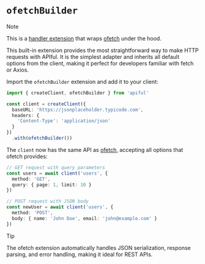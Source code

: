 # `ofetchBuilder`

> [!NOTE]
> This is a [handler extension](/guide/custom-extensions#handler-extension) that wraps [ofetch](https://github.com/unjs/ofetch) under the hood.

This built-in extension provides the most straightforward way to make HTTP requests with APIful. It is the simplest adapter and inherits all default options from the client, making it perfect for developers familiar with fetch or Axios.

Import the `ofetchBuilder` extension and add it to your client:

```ts
import { createClient, ofetchBuilder } from 'apiful'

const client = createClient({
  baseURL: 'https://jsonplaceholder.typicode.com',
  headers: {
    'Content-Type': 'application/json'
  }
})
  .with(ofetchBuilder())
```

The `client` now has the same API as [ofetch](https://github.com/unjs/ofetch), accepting all options that ofetch provides:

```ts
// GET request with query parameters
const users = await client('users', {
  method: 'GET',
  query: { page: 1, limit: 10 }
})

// POST request with JSON body
const newUser = await client('users', {
  method: 'POST',
  body: { name: 'John Doe', email: 'john@example.com' }
})
```

> [!TIP]
> The ofetch extension automatically handles JSON serialization, response parsing, and error handling, making it ideal for REST APIs.
